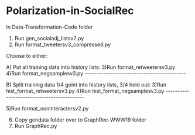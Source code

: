 # Polarization-in-SocialRec
In Data-Transformation-Code folder

1) Run gen_socialadj_listsv2.py
2) Run format_tweetersv3_compressed.py

Choose to either:

  A) Put all training data into history lists:
    3)Run format_retweetersv3.py
    4)Run format_negsamplesv3.py
    -------------------------------------------

  B) Split training data 1/4 goint into history lists, 3/4 held out:
    3)Run hist_format_retweetersv3.py
    4)Run hist_format_negsamplesv3.py
    -------------------------------------------


5)Run format_noninteractersv2.py


6) Copy gendata folder over to GraphRec-WWW19 folder
7) Run GraphRec.py
